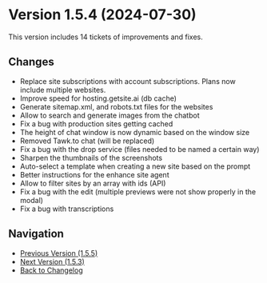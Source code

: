 # Version 1.5.4 (2024-07-30)

This version includes 14 tickets of improvements and fixes.

## Changes

- Replace site subscriptions with account subscriptions. Plans now include multiple websites.
- Improve speed for hosting.getsite.ai (db cache)
- Generate sitemap.xml, and robots.txt files for the websites
- Allow to search and generate images from the chatbot
- Fix a bug with production sites getting cached
- The height of chat window is now dynamic based on the window size
- Removed Tawk.to chat (will be replaced)
- Fix a bug with the drop service (files needed to be named a certain way)
- Sharpen the thumbnails of the screenshots
- Auto-select a template when creating a new site based on the prompt
- Better instructions for the enhance site agent
- Allow to filter sites by an array with ids (API)
- Fix a bug with the edit (multiple previews were not show properly in the modal)
- Fix a bug with transcriptions

## Navigation

- [Previous Version (1.5.5)](1.5.5.md)
- [Next Version (1.5.3)](1.5.3.md)
- [Back to Changelog](../changelog.md)